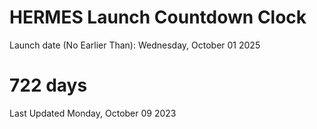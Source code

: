 # HERMES Launch Countdown Clock

Launch date (No Earlier Than): Wednesday, October 01 2025
# 722 days

Last Updated Monday, October 09 2023